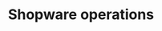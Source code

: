 ---
title: "Shopware operations"
slug: "shopware operations"
description: "This course explains everything about shopware operations."
icon: "/public/icon/foo.svg?" 
visibility: "public"
badge: {}
---